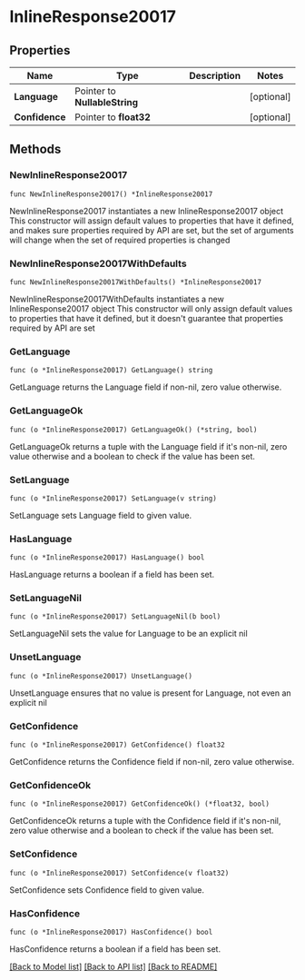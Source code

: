 # InlineResponse20017

## Properties

Name | Type | Description | Notes
------------ | ------------- | ------------- | -------------
**Language** | Pointer to **NullableString** |  | [optional] 
**Confidence** | Pointer to **float32** |  | [optional] 

## Methods

### NewInlineResponse20017

`func NewInlineResponse20017() *InlineResponse20017`

NewInlineResponse20017 instantiates a new InlineResponse20017 object
This constructor will assign default values to properties that have it defined,
and makes sure properties required by API are set, but the set of arguments
will change when the set of required properties is changed

### NewInlineResponse20017WithDefaults

`func NewInlineResponse20017WithDefaults() *InlineResponse20017`

NewInlineResponse20017WithDefaults instantiates a new InlineResponse20017 object
This constructor will only assign default values to properties that have it defined,
but it doesn't guarantee that properties required by API are set

### GetLanguage

`func (o *InlineResponse20017) GetLanguage() string`

GetLanguage returns the Language field if non-nil, zero value otherwise.

### GetLanguageOk

`func (o *InlineResponse20017) GetLanguageOk() (*string, bool)`

GetLanguageOk returns a tuple with the Language field if it's non-nil, zero value otherwise
and a boolean to check if the value has been set.

### SetLanguage

`func (o *InlineResponse20017) SetLanguage(v string)`

SetLanguage sets Language field to given value.

### HasLanguage

`func (o *InlineResponse20017) HasLanguage() bool`

HasLanguage returns a boolean if a field has been set.

### SetLanguageNil

`func (o *InlineResponse20017) SetLanguageNil(b bool)`

 SetLanguageNil sets the value for Language to be an explicit nil

### UnsetLanguage
`func (o *InlineResponse20017) UnsetLanguage()`

UnsetLanguage ensures that no value is present for Language, not even an explicit nil
### GetConfidence

`func (o *InlineResponse20017) GetConfidence() float32`

GetConfidence returns the Confidence field if non-nil, zero value otherwise.

### GetConfidenceOk

`func (o *InlineResponse20017) GetConfidenceOk() (*float32, bool)`

GetConfidenceOk returns a tuple with the Confidence field if it's non-nil, zero value otherwise
and a boolean to check if the value has been set.

### SetConfidence

`func (o *InlineResponse20017) SetConfidence(v float32)`

SetConfidence sets Confidence field to given value.

### HasConfidence

`func (o *InlineResponse20017) HasConfidence() bool`

HasConfidence returns a boolean if a field has been set.


[[Back to Model list]](../README.md#documentation-for-models) [[Back to API list]](../README.md#documentation-for-api-endpoints) [[Back to README]](../README.md)



